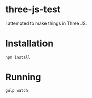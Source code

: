 # three-js-test
I attempted to make things in Three JS. 

# Installation

`npm install`

# Running

`gulp watch`